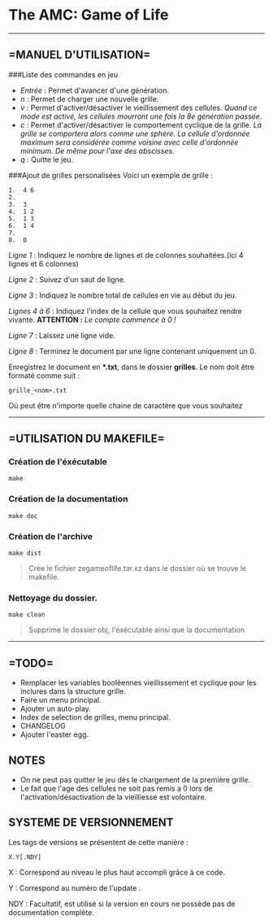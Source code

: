 The AMC: Game of Life
====
- - -
=MANUEL D'UTILISATION=
---
###Liste des commandes en jeu
 * _Entrée_ : Permet d'avancer d'une génération.
 * _n_ : Permet de charger une nouvelle grille.
 * _v_ : Permet d'activer/désactiver le vieillissement des cellules.  _Quand ce mode est activé, les cellules mourront une fois la 8e génération passée._
 * _c_ : Permet d'activer/désactiver le comportement cyclique de la grille. _La grille se comportera alors comme une sphère. La cellule d'ordonnée maximum sera considérée comme voisine avec celle d'ordonnée minimum. De même pour l'axe des abscisses._
 * _q_ : Quitte le jeu.


###Ajout de grilles personalisées
Voici un exemple de grille :
```
1.  4 6
2.
3.  3
4.  1 2
5.  1 3
6.  1 4
7.  
8.  0
```
_Ligne 1_ : Indiquez le nombre de lignes et de colonnes souhaitées.(ici 4 lignes et 6 colonnes)

_Ligne 2_ : Suivez d'un saut de ligne.

_Ligne 3_ : Indiquez le nombre total de cellules en vie au début du jeu.

_Lignes 4 à 6_ : Indiquez l'index de la cellule que vous souhaitez rendre vivante. __ATTENTION :__ _Le compte commence à 0 !_

_Ligne 7_ : Laissez une ligne vide.

_Ligne 8_ : Terminez le document par une ligne contenant uniquement un 0.


Enregistrez le document en __*.txt__, dans le dossier __grilles__.
Le nom doit être formaté comme suit :
~~~
grille_<nom>.txt
~~~

Où <nom> peut être n'importe quelle chaine de caractère que vous souhaitez
- - -


=UTILISATION DU MAKEFILE=
---
### Création de l'éxécutable

~~~{.sh}
make
~~~

### Création de la documentation

~~~{.sh}
make doc
~~~

### Création de l'archive

~~~{.sh}
make dist
~~~
> Crée le fichier zegameoflife.tar.xz dans le dossier où se trouve le makefile.

### Nettoyage du dossier.

~~~{.sh}
make clean
~~~
> Supprime le dossier obj, l'éxécutable ainsi que la documentation


- - -


=TODO=
---
 * Remplacer les variables booléennes vieillissement et cyclique pour les inclures dans la structure grille.
 * Faire un menu principal.
 * Ajouter un auto-play.
 * Index de selection de grilles, menu principal.
 * CHANGELOG
 * Ajouter l'easter egg.


NOTES
---
 * On ne peut pas quitter le jeu dès le chargement de la première grille.
 * Le fait que l'age des cellules ne soit pas remis a 0 lors de l'activation/désactivation de la vieilliesse est volontaire.

SYSTEME DE VERSIONNEMENT
---
Les tags de versions se présentent de cette manière :
```
X.Y[.NDY]
```


X   : Correspond au niveau le plus haut accompli grâce à ce code.

Y   : Correspond au numéro de l'update .

NDY : Facultatif, est utilisé si la version en cours ne possède pas de documentation complète.
